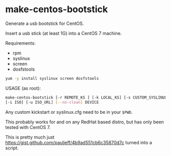 # make-centos-bootstick

Generate a usb bootstick for CentOS.

Insert a usb stick (at least 1G) into a CentOS 7 machine.

Requirements:

 * rpm
 * syslinux
 * screen
 * dosfstools

```sh
yum -y install syslinux screen dosfstools
```

USAGE (as root): 

```sh
make-centos-bootstick [-r REMOTE_KS ] [-k LOCAL_KS] [-s CUSTOM_SYSLINUX] \
[-i ISO] [-u ISO_URL] [--no-clean] DEVICE
```

Any custom kickstart or syslinux.cfg need to be in your `$PWD`.

This probably works for and on any RedHat based distro,
but has only been tested with CentOS 7.

This is pretty much just https://gist.github.com/pauljeff/4b9ad551cb6c35870d7c
turned into a script.
